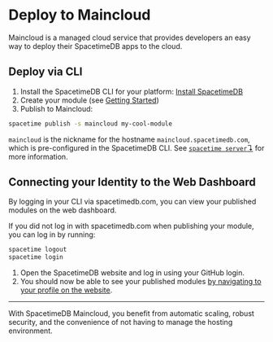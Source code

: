 # Deploy to Maincloud

Maincloud is a managed cloud service that provides developers an easy way to deploy their SpacetimeDB apps to the cloud.

## Deploy via CLI

1. Install the SpacetimeDB CLI for your platform: [Install SpacetimeDB](/install)
1. Create your module (see [Getting Started](/docs/getting-started))
1. Publish to Maincloud:

```bash
spacetime publish -s maincloud my-cool-module
```

`maincloud` is the nickname for the hostname `maincloud.spacetimedb.com`, which is pre-configured in the SpacetimeDB CLI. See [`spacetime server`↴](/docs/cli-reference#spacetime-server) for more information.

## Connecting your Identity to the Web Dashboard

By logging in your CLI via spacetimedb.com, you can view your published modules on the web dashboard.

If you did not log in with spacetimedb.com when publishing your module, you can log in by running:
```bash
spacetime logout
spacetime login
```

1. Open the SpacetimeDB website and log in using your GitHub login.
1. You should now be able to see your published modules [by navigating to your profile on the website](/profile).

---

With SpacetimeDB Maincloud, you benefit from automatic scaling, robust security, and the convenience of not having to manage the hosting environment.
